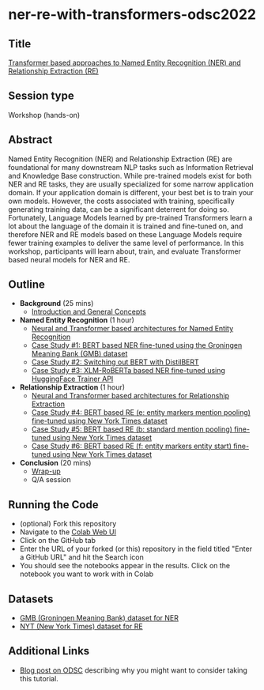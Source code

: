 # ner-re-with-transformers-odsc2022

## Title

[Transformer based approaches to Named Entity Recognition (NER) and Relationship Extraction (RE)](https://odsc.com/speakers/transformer-based-approaches-to-named-entity-recognition-ner-and-relationship-extraction-re/)

## Session type 

Workshop (hands-on)

## Abstract

Named Entity Recognition (NER) and Relationship Extraction (RE) are foundational for many downstream NLP tasks such as Information Retrieval and Knowledge Base construction. While pre-trained models exist for both NER and RE tasks, they are usually specialized for some narrow application domain. If your application domain is different, your best bet is to train your own models. However, the costs associated with training, specifically generating training data, can be a significant deterrent for doing so. Fortunately, Language Models learned by pre-trained Transformers learn a lot about the language of the domain it is trained and fine-tuned on, and therefore NER and RE models based on these Language Models require fewer training examples to deliver the same level of performance. In this workshop, participants will learn about, train, and evaluate Transformer based neural models for NER and RE.

## Outline

* **Background** (25 mins)
  * [Introduction and General Concepts](01-introduction.md)
* **Named Entity Recognition** (1 hour)
  * [Neural and Transformer based architectures for Named Entity Recognition](02-ner-intro.md)
  * [Case Study #1: BERT based NER fine-tuned using the Groningen Meaning Bank (GMB) dataset](03-gmb-ner-bert.ipynb)
  * [Case Study #2: Switching out BERT with DistilBERT](03a-gmb-ner-bert.ipynb)
  * [Case Study #3: XLM-RoBERTa based NER fine-tuned using HuggingFace Trainer API](03a-gmb-ner-xlmr.ipynb)
* **Relationship Extraction** (1 hour) 
  * [Neural and Transformer based architectures for Relationship Extraction](04-re-intro.md)
  * [Case Study #4: BERT based RE (e: entity markers mention pooling) fine-tuned using New York Times dataset](05-nyt-re-bert.ipynb)
  * [Case Study #5: BERT based RE (b: standard mention pooling) fine-tuned using New York Times dataset](05a-nyt-re-bert.ipynb)
  * [Case Study #6: BERT based RE (f: entity markers entity start) fine-tuned using New York Times dataset](05b-nyt-re-bert.ipynb)
* **Conclusion** (20 mins)
  * [Wrap-up](06-conclusion.md)
  * Q/A session


## Running the Code

* (optional) Fork this repository
* Navigate to the [Colab Web UI](https://colab.research.google.com/)
* Click on the GitHub tab
* Enter the URL of your forked (or this) repository in the field titled "Enter a GitHub URL" and hit the Search icon
* You should see the notebooks appear in the results. Click on the notebook you want to work with in Colab

## Datasets

* [GMB (Groningen Meaning Bank) dataset for NER](https://www.kaggle.com/abhinavwalia95/entity-annotated-corpus)
* [NYT (New York Times) dataset for RE](https://www.kaggle.com/daishinkan002/new-york-times-relation-extraction-dataset)

## Additional Links

* [Blog post on ODSC](https://odsc.com/blog/building-named-entity-recognition-and-relationship-extraction-components-with-huggingface-transformers/?utm_campaign=Learning%20Posts&utm_content=200655503&utm_medium=social&utm_source=twitter&hss_channel=tw-1357730263481122817) describing why you might want to consider taking this tutorial.

